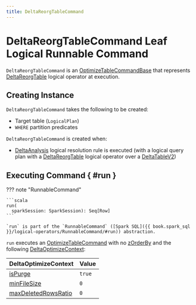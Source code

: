 ```yaml
---
title: DeltaReorgTableCommand
---
```


# DeltaReorgTableCommand Leaf Logical Runnable Command

`DeltaReorgTableCommand` is an [OptimizeTableCommandBase](../optimize/OptimizeTableCommandBase.md) that represents [DeltaReorgTable](DeltaReorgTable.md) logical operator at execution.

## Creating Instance

`DeltaReorgTableCommand` takes the following to be created:

* <span id="target"> Target table (`LogicalPlan`)
* <span id="predicates"> `WHERE` partition predicates

`DeltaReorgTableCommand` is created when:

* [DeltaAnalysis](../../DeltaAnalysis.md) logical resolution rule is executed (with a logical query plan with a [DeltaReorgTable](DeltaReorgTable.md) logical operator over a [DeltaTableV2](../../DeltaTableV2.md))

## Executing Command { #run }

??? note "RunnableCommand"

    ```scala
    run(
      sparkSession: SparkSession): Seq[Row]
    ```

    `run` is part of the `RunnableCommand` ([Spark SQL]({{ book.spark_sql }}/logical-operators/RunnableCommand/#run)) abstraction.

`run` executes an [OptimizeTableCommand](../optimize/OptimizeTableCommand.md) with no [zOrderBy](../optimize/OptimizeTableCommand.md#zOrderBy) and the following [DeltaOptimizeContext](../optimize/DeltaOptimizeContext.md):

DeltaOptimizeContext | Value
---------------------|------
 [isPurge](../optimize/DeltaOptimizeContext.md#isPurge) | `true`
 [minFileSize](../optimize/DeltaOptimizeContext.md#minFileSize) | `0`
 [maxDeletedRowsRatio](../optimize/DeltaOptimizeContext.md#maxDeletedRowsRatio) | `0`
